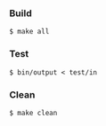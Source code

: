 ### Build
```
$ make all
```

### Test
```
$ bin/output < test/in
```

### Clean
```
$ make clean
```
